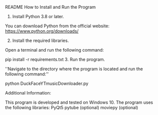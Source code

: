 README
How to Install and Run the Program

1. Install Python 3.8 or later.

You can download Python from the official website: https://www.python.org/downloads/

2. Install the required libraries.

Open a terminal and run the following command:

pip install -r requirements.txt
3. Run the program.

''Navigate to the directory where the program is located and run the following command:''

python DuckFaceYTmusicDownloader.py

Additional Information:

This program is developed and tested on Windows 10.
The program uses the following libraries:
PyQt5
pytube (optional)
moviepy (optional)
